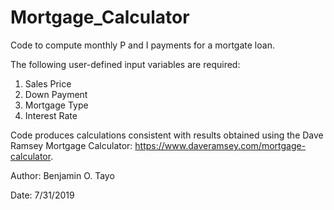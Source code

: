 # Mortgage_Calculator

Code to compute monthly P and I payments for a mortgate loan.

The following user-defined input variables are required:

1) Sales Price 
2) Down Payment 
3) Mortgage Type
4) Interest Rate

Code produces calculations consistent with results obtained using the Dave Ramsey Mortgage Calculator: https://www.daveramsey.com/mortgage-calculator.

Author: Benjamin O. Tayo

Date: 7/31/2019
